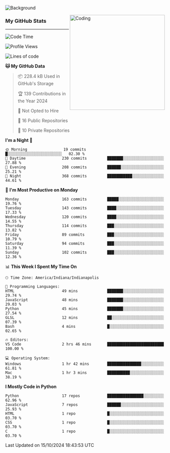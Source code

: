 ![Background](https://github.com/Nguyen-Noah/Nguyen-Noah/assets/112649680/f5d2296f-0508-400c-abcf-47c085708a2a)

<img align="right" alt="Coding" width="300" src="https://cdn.dribbble.com/users/1277312/screenshots/14733298/media/39b1045e593737587dd60e42c8422d1f.gif" >

### My GitHub Stats
---
<!--START_SECTION:waka-->
![Code Time](http://img.shields.io/badge/Code%20Time-258%20hrs%2045%20mins-blue)

![Profile Views](http://img.shields.io/badge/Profile%20Views-0-blue)

![Lines of code](https://img.shields.io/badge/From%20Hello%20World%20I%27ve%20Written-190.2%20thousand%20lines%20of%20code-blue)

**🐱 My GitHub Data** 

> 📦 228.4 kB Used in GitHub's Storage 
 > 
> 🏆 139 Contributions in the Year 2024
 > 
> 🚫 Not Opted to Hire
 > 
> 📜 16 Public Repositories 
 > 
> 🔑 10 Private Repositories 
 > 
**I'm a Night 🦉** 

```text
🌞 Morning                19 commits          █░░░░░░░░░░░░░░░░░░░░░░░░   02.30 % 
🌆 Daytime                230 commits         ███████░░░░░░░░░░░░░░░░░░   27.88 % 
🌃 Evening                208 commits         ██████░░░░░░░░░░░░░░░░░░░   25.21 % 
🌙 Night                  368 commits         ███████████░░░░░░░░░░░░░░   44.61 % 
```
📅 **I'm Most Productive on Monday** 

```text
Monday                   163 commits         █████░░░░░░░░░░░░░░░░░░░░   19.76 % 
Tuesday                  143 commits         ████░░░░░░░░░░░░░░░░░░░░░   17.33 % 
Wednesday                120 commits         ████░░░░░░░░░░░░░░░░░░░░░   14.55 % 
Thursday                 114 commits         ███░░░░░░░░░░░░░░░░░░░░░░   13.82 % 
Friday                   89 commits          ███░░░░░░░░░░░░░░░░░░░░░░   10.79 % 
Saturday                 94 commits          ███░░░░░░░░░░░░░░░░░░░░░░   11.39 % 
Sunday                   102 commits         ███░░░░░░░░░░░░░░░░░░░░░░   12.36 % 
```


📊 **This Week I Spent My Time On** 

```text
🕑︎ Time Zone: America/Indiana/Indianapolis

💬 Programming Languages: 
HTML                     49 mins             ███████░░░░░░░░░░░░░░░░░░   29.74 % 
JavaScript               48 mins             ███████░░░░░░░░░░░░░░░░░░   29.03 % 
Python                   45 mins             ███████░░░░░░░░░░░░░░░░░░   27.54 % 
GLSL                     12 mins             ██░░░░░░░░░░░░░░░░░░░░░░░   07.39 % 
Bash                     4 mins              █░░░░░░░░░░░░░░░░░░░░░░░░   02.65 % 

🔥 Editors: 
VS Code                  2 hrs 46 mins       █████████████████████████   100.00 % 

💻 Operating System: 
Windows                  1 hr 42 mins        ███████████████░░░░░░░░░░   61.81 % 
Mac                      1 hr 3 mins         ██████████░░░░░░░░░░░░░░░   38.19 % 
```

**I Mostly Code in Python** 

```text
Python                   17 repos            ████████████████░░░░░░░░░   62.96 % 
JavaScript               7 repos             ██████░░░░░░░░░░░░░░░░░░░   25.93 % 
HTML                     1 repo              █░░░░░░░░░░░░░░░░░░░░░░░░   03.70 % 
CSS                      1 repo              █░░░░░░░░░░░░░░░░░░░░░░░░   03.70 % 
C                        1 repo              █░░░░░░░░░░░░░░░░░░░░░░░░   03.70 % 
```




 Last Updated on 15/10/2024 18:43:53 UTC
<!--END_SECTION:waka-->

<!--
**Nguyen-Noah/Nguyen-Noah** is a ✨ _special_ ✨ repository because its `README.md` (this file) appears on your GitHub profile.

Here are some ideas to get you started:

- 🔭 I’m currently working on ...
- 🌱 I’m currently learning ...
- 👯 I’m looking to collaborate on ...
- 🤔 I’m looking for help with ...
- 💬 Ask me about ...
- 📫 How to reach me: ...
- 😄 Pronouns: ...
- ⚡ Fun fact: ...
-->
